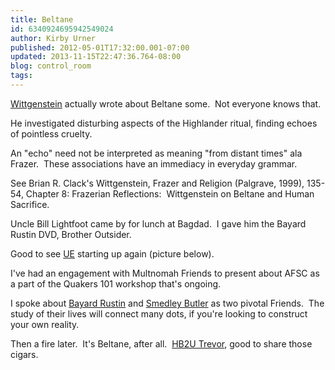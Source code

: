 ```yaml
---
title: Beltane
id: 6340924695942549024
author: Kirby Urner
published: 2012-05-01T17:32:00.001-07:00
updated: 2013-11-15T22:47:36.764-08:00
blog: control_room
tags: 
---
```


[Wittgenstein](http://controlroom.blogspot.com/2012/04/hb2u-lw.html) actually wrote about Beltane some.  Not everyone knows that.

He investigated disturbing aspects of the Highlander ritual, finding echoes of pointless cruelty. 

An "echo" need not be interpreted as meaning "from distant times" ala Frazer.  These associations have an immediacy in everyday grammar.

See Brian R. Clack's Wittgenstein, Frazer and Religion (Palgrave, 1999), 135-54, Chapter 8: Frazerian Reflections:  Wittgenstein on Beltane and Human Sacrifice.

Uncle Bill Lightfoot came by for lunch at Bagdad.  I gave him the Bayard Rustin DVD, Brother Outsider.

Good to see [UE](http://controlroom.blogspot.com/2009/08/urban-edibles.html) starting up again (picture below). 

I've had an engagement with Multnomah Friends to present about AFSC as a part of the Quakers 101 workshop that's ongoing.

I spoke about [Bayard Rustin](http://youtu.be/WdbQKjr9Bu4) and [Smedley Butler](http://www.quakerquaker.org/forum/topics/smedley-butler) as two pivotal Friends.  The study of their lives will connect many dots, if you're looking to construct your own reality.

Then a fire later.  It's Beltane, after all.  [HB2U Trevor](http://www.flickr.com/photos/17157315@N00/7134775167/in/photostream), good to share those cigars.

[](https://blogger.googleusercontent.com/img/b/R29vZ2xl/AVvXsEhjLW0eaKjZZXK6vUP2wjrHIWaA-J8dRU52u-8Rhi4sHf32VoUAXF8ZsQieSQ1Rn9ykTBUT3EhBfSvnw1261RWkGiUbvlJzxd68Exz0XRWQK5ykgMFiF8Cb5MDNCxFGjGVLu0_t/s1600/calagator.png)